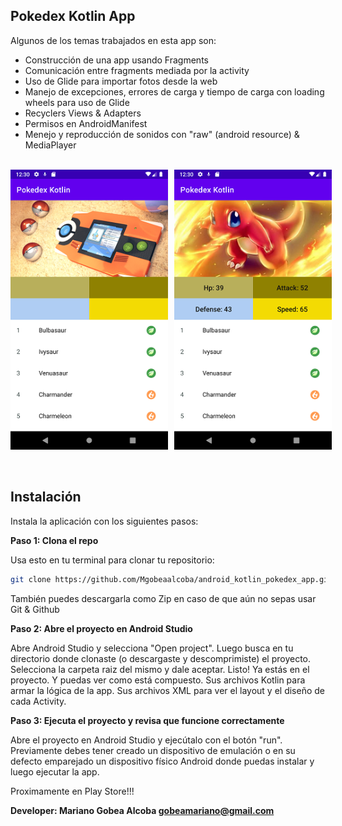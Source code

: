 ## Pokedex Kotlin App

Algunos de los temas trabajados en esta app son: 

- Construcción de una app usando Fragments
- Comunicación entre fragments mediada por la activity
- Uso de Glide para importar fotos desde la web
- Manejo de excepciones, errores de carga y tiempo de carga con loading wheels para uso de Glide
- Recyclers Views & Adapters
- Permisos en AndroidManifest
- Menejo y reproducción de sonidos con "raw" (android resource) & MediaPlayer


<br>

<div style="display:flex;">
  <img src="images/pokedex_1.png" alt="Captura 1" style="margin-right:10px; max-width:50%; height: auto;">
  <img src="images/pokedex_2.png" alt="Captura 2" style= "max-width:50%; height: auto;">
</div>

<br>
<br>

## Instalación

Instala la aplicación con los siguientes pasos:

**Paso 1: Clona el repo**

Usa esto en tu terminal para clonar tu repositorio:
```bash
git clone https://github.com/Mgobeaalcoba/android_kotlin_pokedex_app.git
```
También puedes descargarla como Zip en caso de que aún no sepas usar Git & Github

**Paso 2: Abre el proyecto en Android Studio**

Abre Android Studio y selecciona "Open project". Luego busca en tu directorio donde clonaste (o descargaste y descomprimiste) el proyecto. Selecciona la carpeta raiz del mismo y dale aceptar. Listo! Ya estás en el proyecto. Y puedas ver como está compuesto. Sus archivos Kotlin para armar la lógica de la app. Sus archivos XML para ver el layout y el diseño de cada Activity.

**Paso 3: Ejecuta el proyecto y revisa que funcione correctamente**

Abre el proyecto en Android Studio y ejecútalo con el botón "run". Previamente debes tener creado un dispositivo de emulación o en su defecto emparejado un dispositivo físico Android donde puedas instalar y luego ejecutar la app.

Proximamente en Play Store!!!

**Developer: Mariano Gobea Alcoba gobeamariano@gmail.com**